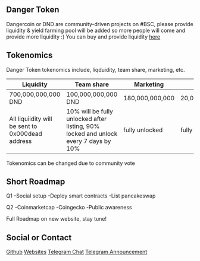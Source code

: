 ## Danger Token

Dangercoin or DND are community-driven projects on #BSC, please provide liquidity & yield farming pool will be added so more people will come and provide more liquidity :)
You can buy and provide liquidity [here](https://exchange.pancakeswap.finance/#/add/BNB/0xBFC97e532b38a3017D3668909697439D98Da49F6)

## Tokenomics

Danger Token tokenomics include, liqduidity, team share, marketing, etc.

Liquidity | Team share | Marketing | Bounty
------------ | ------------- |  ------------- |  ------------- 
700,000,000,000 DND | 100,000,000,000 DND | 180,000,000,000 | 20,000,000,000
All liquiidity will be sent to 0x000dead address | 10% will be fully unlocked after listing, 90% locked and unlock every 7 days by 10% | fully unlocked | fully unlocked


Tokenomics can be changed due to community vote

## Short Roadmap

Q1 -Social setup
   -Deploy smart contracts
   -List pancakeswap
   
Q2 -Coinmarketcap
   -Coingecko
   -Public awareness

Full Roadmap on new website, stay tune!

## Social or Contact

[Github](https://github.com/dangertoken)
[Websites](https://dangertoken.github.io)
[Telegram Chat](https://t.me/dangertoken)
[Telegram Announcement](https://t.me/dangerannounce)
